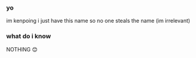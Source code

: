 ### yo

im kenpoing i just have this name so no one steals the name (im irrelevant)

### what do i know

NOTHING 😊
